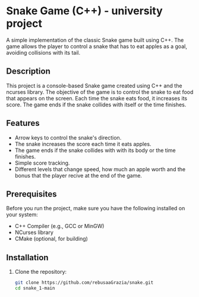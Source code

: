 # Snake Game (C++) - university project

A simple implementation of the classic Snake game built using C++. The game allows the player to control a snake that has to eat apples as a goal, avoiding collisions with its tail.

## Description

This project is a console-based Snake game created using C++ and the ncurses library. 
The objective of the game is to control the snake to eat food that appears on the screen. Each time the snake eats food, it increases its score. The game ends if the snake collides with itself or the time finishes.

## Features

- Arrow keys to control the snake's direction.
- The snake increases the score each time it eats apples.
- The game ends if the snake collides with with its body or the time finishes.
- Simple score tracking.
- Different levels that change speed, how much an apple worth and the bonus that the player recive at the end of the game.

## Prerequisites

Before you run the project, make sure you have the following installed on your system:
- C++ Compiler (e.g., GCC or MinGW)
- NCurses library 
- CMake (optional, for building)

## Installation

1. Clone the repository:
   ```bash
   git clone https://github.com/rebusaaGrazia/snake.git
   cd snake_1-main
